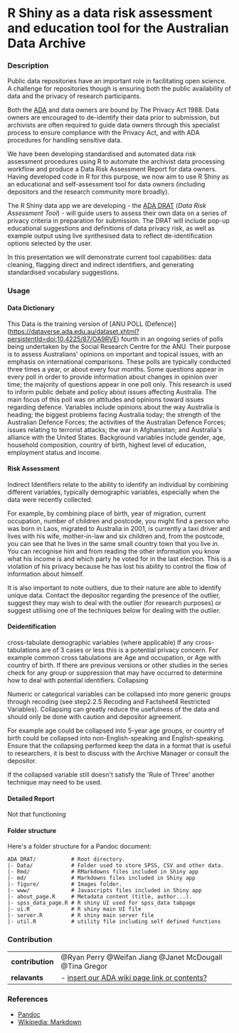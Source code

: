 # R Shiny as a data risk assessment and education tool for the Australian Data Archive




### Description

Public data repositories have an important role in facilitating open science. A challenge for repositories though is ensuring both the public availability of data and the privacy of research participants.

Both the [ADA](https://ada.edu.au/) and data owners are bound by The Privacy Act 1988. Data owners are encouraged to de-identify their data prior to submission, but archivists are often required to guide data owners through this specialist process to ensure compliance with the Privacy Act, and with ADA procedures for handling sensitive data.

We have been developing standardised and automated data risk assessment procedures using R to automate the archivist data processing workflow and produce a Data Risk Assessment Report for data owners.  Having developed code in R for this purpose, we now aim to use R Shiny as an educational and self-assessment tool for data owners (including depositors and the research community more broadly).

The R Shiny data app we are developing - the [ADA DRAT](https://67g7sg-weifanjiang0anu.shinyapps.io/Release/) (*Data Risk Assessment Tool*) - will guide users to assess their own data on a series of privacy criteria in preparation for submission. The DRAT will include pop-up educational suggestions and definitions of data privacy risk, as well as example output using live synthesised data to reflect de-identification options selected by the user.

In this presentation we will demonstrate current tool capabilities: data cleaning, flagging direct and indirect identifiers, and generating standardised vocabulary suggestions.


### Usage

#### Data Dictionary
This Data is the training version of [ANU POLL (Defence)] (https://dataverse.ada.edu.au/dataset.xhtml?persistentId=doi:10.4225/87/OA9RVE)  fourth in an ongoing series of polls being undertaken by the Social Research Centre for the ANU. Their purpose is to assess Australians' opinions on important and topical issues, with an emphasis on international comparisons. These polls are typically conducted three times a year, or about every four months. Some questions appear in every poll in order to provide information about changes in opinion over time; the majority of questions appear in one poll only. This research is used to inform public debate and policy about issues affecting Australia. The main focus of this poll was on attitudes and opinions toward issues regarding defence. Variables include opinions about the way Australia is heading; the biggest problems facing Australia today; the strength of the Australian Defence Forces; the activities of the Australian Defence Forces; issues relating to terrorist attacks; the war in Afghanistan; and Australia's alliance with the United States. Background variables include gender, age, household composition, country of birth, highest level of education, employment status and income.


#### Risk Assessment


Indirect Identifiers relate to the ability to identify an individual by combining different variables, typically demographic variables, especially when the data were recently collected.

For example, by combining place of birth, year of migration, current occupation, number of children and postcode, you might find a person who was born in Laos, migrated to Australia in 2001, is currently a taxi driver and lives with his wife, mother-in-law and six children and, from the postcode, you can see that he lives in the same small country town that you live in. You can recognise him and from reading the other information you know what his income is and which party he voted for in the last election. This is a violation of his privacy because he has lost his ability to control the flow of information about himself.

It is also important to note outliers, due to their nature are able to identify unique data. Contact the depositor regarding the presence of the outlier, suggest they may wish to deal with the outlier (for research purposes) or suggest utilising one of the techniques below for dealing with the outlier.

#### Deidentification
cross-tabulate demographic variables (where applicable) If any cross-tabulations are of 3 cases or less this is a potential privacy concern. For example common cross tabulations are Age and occupation, or Age with country of birth. If there are previous versions or other studies in the series check for any group or suppression that may have occurred to determine how to deal with potential identifiers. Collapsing

Numeric or categorical variables can be collapsed into more generic groups through recoding (see step2.2.5 Recoding and Factsheet4 Restricted Variables). Collapsing can greatly reduce the usefulness of the data and should only be done with caution and depositor agreement.

For example age could be collapsed into 5-year age groups, or country of birth could be collapsed into non-English-speaking and English-speaking. Ensure that the collapsing performed keep the data in a format that is useful to researchers, it is best to discuss with the Archive Manager or consult the depositor.

If the collapsed variable still doesn't satisfy the 'Rule of Three' another technique may need to be used.


#### Detailed Report
Not that functioning


#### Folder structure

Here's a folder structure for a Pandoc document:

```
ADA DRAT/           # Root directory.
|- Data/            # Folder used to store SPSS, CSV and other data.
|- Rmd/             # RMarkdowns files included in Shiny app
|- md/              # Markdowns files included in Shiny app
|- figure/          # Images folder.
|- www/             # Javascripts files included in Shiny app
|- about_page.R     # Metadata content (title, author...).
|- spss_data_page.R # R shiny UI used for spss_data tabpage
|- ui.R             # R shiny main UI file
|- server.R         # R shiny main server file
|- util.R           # utility file including self defined functions 
```
### Contribution

|   |               |
| ------- | ----------------------- |
| **contribution** | @Ryan Perry @Weifan Jiang @Janet McDougall @Tina Gregor|
| **relavants**  | -  [insert our ADA wiki page link or contents?]() |

### References

- [Pandoc](http://pandoc.org/)
- [Wikipedia: Markdown](http://wikipedia.org/wiki/Markdown)






